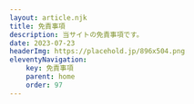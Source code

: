 ```yaml
---
layout: article.njk
title: 免責事項
description: 当サイトの免責事項です。
date: 2023-07-23
headerImg: https://placehold.jp/896x504.png
eleventyNavigation:
    key: 免責事項
    parent: home
    order: 97
---
```

